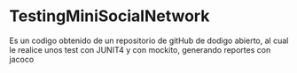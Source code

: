 # TestingMiniSocialNetwork
Es un codigo obtenido de un repositorio de gitHub de dodigo abierto, al cual le realice unos test con JUNIT4 y con mockito, generando reportes con jacoco
